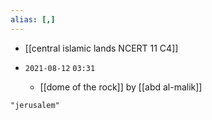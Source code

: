 ```yaml
---
alias: [,]
---
```

- [[central islamic lands NCERT 11 C4]]

- `2021-08-12` `03:31`
	- [[dome of the rock]] by [[abd al-malik]]
```query
"jerusalem"
```
